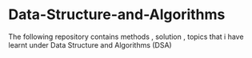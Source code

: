 # Data-Structure-and-Algorithms
The following repository contains methods , solution , topics that i have learnt under Data Structure and Algorithms (DSA) 
